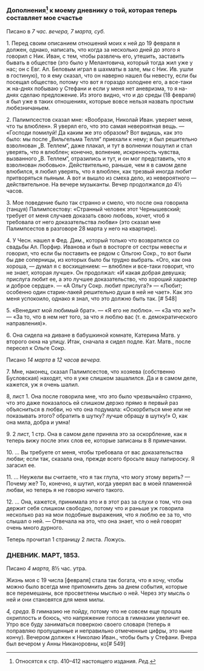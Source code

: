 ### Дополнения[^r1] к моему дневнику о той, которая теперь составляет мое счастье

[^r1]: Относятся к стр. 410–412 настоящего издания. *Ред.*

Писано в *7 час. вечера, 7 марта, суб.*

1\. Перед своим описанием отношений моих к ней до 19 февраля я должен, однако, написать, что когда за несколько дней до этого я говорил с Ник. Иван, с тем, чтобы развлечь его, утешить, заставить бывать в обществе (это было у Мелантовича, который тогда жил уже у нас; он с Евг. Ал. Беловым играл в шахматы в зале, мы с Ник. Ив. ушли в гостиную), то я ему сказал, что он наверно нашел бы невесту, если бы посещал общество, потому что вот я гораздо холоднее его, а все-таки ж на-днях побываю у Стефани и если у меня нет аневризма, то я на-днях сделаю предложение. Из этого видно, что и до среды (18 февраля) я был уже в таких отношениях, которые вовсе нельзя назвать простым любезничаньем.

2\. Палимпсестов сказал мне: «Вообрази, Николай Иван. уверяет меня, что ты влюблен». Я уверял его, что это самая невероятная вещь. — «Господи помилуй! Да каким же это образом? Вот видишь, как это было: мы после „Вильгельма Телля“ приехали к нему; я был решительно взволнован „В. Теллем“, даже плакал, и тут в волнении пошутил и стал уверять, что я влюблен; конечно, волнение, искренность чувства, вызванного „В. Теллем“, отразились и тут, и он мог представить, что я взволнован любовью». Действительно, раньше, чем я в самом деле влюбился, я любил уверять, что я влюблен, как трезвый иногда любит притворяться пьяным. А вот и вышло из смеха дело, из невероятного — действительное. На вечере музыканты. Вечер продолжался до 4½ часов.

3\. Мое поведение было так странно и смело, что после она говорила (танцуя) Палимпсестову: «Странный человек этот Чернышевский; требует от меня случаев доказать свою любовь, хочет, чтоб я требовала от него доказательства любви» (это сказал мне Палимпсестов в разговоре 28 марта у него на квартире).

4\. У Чесн. нашел я Фед. Дим., который только что возвратился со свадьбы Ал. Порфир. Иванова и был в восторге от сестры невесты и говорил, что если бы поставить ее рядом с Ольгою Сокр., то вот были бы две соперницы, из которых было бы трудно выбрать. «Ого, как она хороша, — думал я с восхищением: — влюблен и все-таки говорит, что не знает, которая лучше». Он продолжал: «И какая добрая девушка; прислуга любит ее, а это лучшее доказательство, что хороший характер и доброе сердце». — «А Ольгу Сокр. любит прислуга?» — «Любит; особенно один старик-лакей решительно души в ней не чает». Как это меня успокоило, однако я знал, что это должно быть так. [# 548]

5\. «Венедикт мой любимый брат». — «Я его не люблю». — «За что же?» — «За то, что в нем нет того, за что я люблю вас (т. е. демократического направления)».

6\. Она сидела на диване в бабушкиной комнате, Катерина Матв. у второго окна на улицу. Итак, сначала я сидел подле. Кат. Матв., после пересел к Ольге Сокр.

Писано *14 марта в 12 часов вечера.*

7\. Мне, наконец, сказал Палимпсестов, что хозяева (собственно Бусловская) находят, что я уже слишком зашалился. Да и в самом деле, кажется, уж я очень шалил.

8, лист 1. Она после говорила мне, что это было чрезвычайно странно, что это даже показалось ей слишком дерзко прямо в первый раз объясниться в любви, но что она подумала: «Оскорбиться мне или не показывать этого? обратить в шутку? лучше обращу в шутку!» О, как она мила, добра и умна!

9\. 2 лист, 1 стр. Она в самом деле приняла это за оскорбление, как я теперь вижу после этих слов ее, которые записаны в 8 примечании.

10\. ... Вы требуете от меня, чтобы требовала от вас доказательства любви; если так, сказала она, прежде всего бросьте вашу папироску. Я загасил ее.

11\. ... Неужели вы считаете, что я так глупа, что могу этому верить? — Почему же? То, конечно, я шутил, когда уверял вас в моей пламенной любви, но теперь я не говорю ничего такого.

12\. ... Она, кажется, принимала это и в этот раз за слухи о том, что она держит себя слишком свободно, потому что и раньше уж говорила несколько раз на мои подобные выражения, что я люблю ее за то, что слышал о ней. — Отвечала на это, что она знает, что о ней говорят очень много дурного.

Теперь прочитал 1 страницу 2 листа. Ложусь.

### ДНЕВНИК. МАРТ, 1853.

Писано *4 марта,* 8½ час. утра.

Жизнь моя с 19 числа \[февраля\] стала так богата, что я хочу, чтобы можно было всегда мне припомнить день за днем события, которые все перемешаны, все просветлены мыслью о ней. Через эту мысль о ней и они становятся для меня милы.

*4, среда.* В гимназию не пойду, потому что не совсем еще прошла охриплость и боюсь, что напряжение голоса в гимназии увеличит ее. Утро все буду заниматься поверкою своего словаря (теперь я поправляю пропущенные и неправильно отмеченные цифры, это ныне кончу). Вечером должен к Николаю Иван., чтобы быть у Стефани. Вчера был вечером у Анны Никаноровны, ко[# 549]